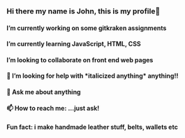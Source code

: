 ### Hi there my name is John, this is my profile👋

<body>

<h4>I’m currently working on some gitkraken assignments</h4>
<h4> I’m currently learning JavaScript, HTML, CSS</h4>
<h4>I’m looking to collaborate on front end web pages</h4>
<h4>🤔 I’m looking for help with *italicized anything* anything!!</h4>
<h4>💬 Ask me about anything</h4>
<h4>📫 How to reach me: ...just ask!</h4>

<h4> Fun fact: i make handmade leather stuff, belts, wallets etc </h3>
  </body>
